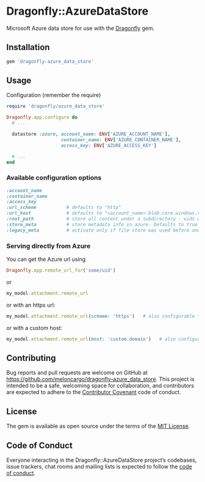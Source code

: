 # Dragonfly::AzureDataStore

Microsoft Azure data store for use with the
[Dragonfly](http://github.com/markevans/dragonfly) gem.

## Installation

```ruby
gem 'dragonfly-azure_data_store'
```

## Usage

Configuration (remember the require)

```ruby
require 'dragonfly/azure_data_store'

Dragonfly.app.configure do
  # ...

  datastore :azure, account_name: ENV['AZURE_ACCOUNT_NAME'],
                    container_name: ENV['AZURE_CONTAINER_NAME'],
                    access_key: ENV['AZURE_ACCESS_KEY']

  # ...
end
```

### Available configuration options

```ruby
:account_name
:container_name
:access_key
:url_scheme           # defaults to "http"
:url_host             # defaults to "<account_name>.blob.core.windows.net"
:root_path            # store all content under a subdirectory - uids will be relative to this - defaults to nil
:store_meta           # store metadata info in azure. Defaults to true
:legacy_meta          # activate only if file store was used before and want to load old `.meta.yml` generated files from azure storage.
```

### Serving directly from Azure

You can get the Azure url using

```ruby
Dragonfly.app.remote_url_for('some/uid')
```

or

```ruby
my_model.attachment.remote_url
```

or with an https url:

```ruby
my_model.attachment.remote_url(scheme: 'https')   # also configurable for all urls with 'url_scheme'
```

or with a custom host:

```ruby
my_model.attachment.remote_url(host: 'custom.domain')   # also configurable for all urls with 'url_host'
```

## Contributing

Bug reports and pull requests are welcome on GitHub at
https://github.com/meloncargo/dragonfly-azure_data_store. This project is
intended to be a safe, welcoming space for collaboration, and contributors are
expected to adhere to the [Contributor Covenant](http://contributor-covenant.org)
code of conduct.

## License

The gem is available as open source under the terms of the
[MIT License](https://opensource.org/licenses/MIT).

## Code of Conduct

Everyone interacting in the Dragonfly::AzureDataStore project’s codebases, issue
trackers, chat rooms and mailing lists is expected to follow the
[code of conduct](https://github.com/meloncargo/dragonfly-azure_data_store/blob/master/CODE_OF_CONDUCT.md).
